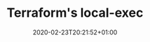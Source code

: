 ---
title: "Terraform's local-exec"
date: 2020-02-23T20:21:52+01:00
categories: ["terraform"]
tags: ["iac", "terraform"]
language: en
slug:
draft: true
---